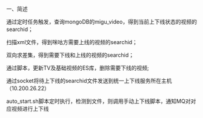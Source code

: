 一、简述

通过定时任务触发，查询mongoDB的migu_video，得到当前上下线状态的视频的searchid；

扫描xml文件，得到咪咕方需要上线的视频的searchid；

双向求差集，得到需要下线和上线的视频的searchid；

通过脚本，更新TV及基础视频的ES库，删除需要下线的视频;

通过socket将待上下线的searchid文件发送到统一上下线服务所在主机（10.200.26.22）

auto_start.sh脚本定时执行，检测到文件，则调用手动上下线脚本，通知MQ对对应视频进行上下线
